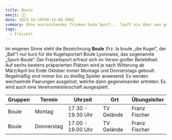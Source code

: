 ```yaml
---
title: Boule
emoji: 🤾🏻
date: 2023-10-19T09:14:04.208Z
summary: Ohne ausreichendes Trinken beim Sport... läuft nix Aber was genau heißt das?
tags:
  - Freizeit
---
```

Im engeren Sinne steht die Bezeichnung **Boule** (frz. la boule „die Kugel“, der „Ball“) nur kurz für die Kugelsportart Boule Lyonnaise, das sogenannte „Sport-Boule“. Der Freizeitsport erfreut sich im Verein großer Beliebtheit. Auf sechs bestens präparierten Plätzen wird je nach Witterung ab März/April bis Ende Oktober immer Montags und Donnerstags geboult. Regelmäßig sind immer bis zu dreißig Spieler anwesend. Es werden wechselnde Paarungen ausgelost, welche dann gegeneinander antreten. Es wird auch eine Vereinsmeisterschaft ausgespielt.



|Gruppen 	|Termin |	Uhrzeit |	Ort |	Übungsleiter|
| ----- | ---------- | ----------------- | ---------- | ------------- |
| Boule | Montag     | 17.30 - 19.30 Uhr | TV Gelände | Franz Fischer |
| Boule | Donnerstag | 17.00 - 19.00 Uhr | TV Gelände | Franz Fischer |

<!--EndFragment-->
